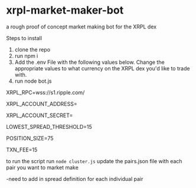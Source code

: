 # xrpl-market-maker-bot
a rough proof of concept market making bot for the XRPL dex

Steps to install
1. clone the repo
2. run npm i
3. Add the .env File with the following values below. Change the appropriate values to what currency on the XRPL dex you'd like to trade with.
4. run node bot.js

XRPL_RPC=wss://s1.ripple.com/

XRPL_ACCOUNT_ADDRESS=

XRPL_ACCOUNT_SECRET=

LOWEST_SPREAD_THRESHOLD=15

POSITION_SIZE=75

TXN_FEE=15

to run the script run `node cluster.js`
update the pairs.json file with each pair you want to market make

-need to add in spread definition for each individual pair